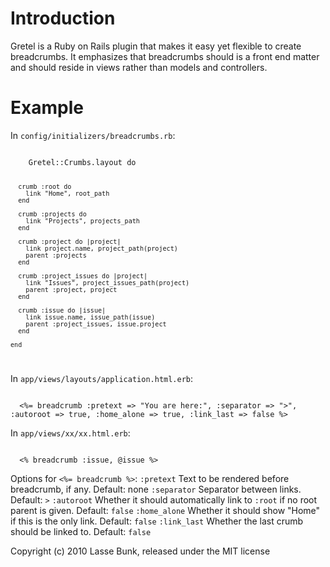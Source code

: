 Introduction
============

Gretel is a Ruby on Rails plugin that makes it easy yet flexible to create breadcrumbs.
It emphasizes that breadcrumbs should is a front end matter and should reside in views rather than models and controllers.


Example
=======

In <code>config/initializers/breadcrumbs.rb</code>:

<code>
	Gretel::Crumbs.layout do
  
	  crumb :root do
	    link "Home", root_path
	  end
  
	  crumb :projects do
	    link "Projects", projects_path
	  end
  
	  crumb :project do |project|
	    link project.name, project_path(project)
	    parent :projects
	  end
  
	  crumb :project_issues do |project|
	    link "Issues", project_issues_path(project)
	    parent :project, project
	  end
  
	  crumb :issue do |issue|
	    link issue.name, issue_path(issue)
	    parent :project_issues, issue.project
	  end

	end
</code>

In <code>app/views/layouts/application.html.erb</code>:

<code>
  <%= breadcrumb :pretext => "You are here:", :separator => ">", :autoroot => true, :home_alone => true, :link_last => false %>
</code>

In <code>app/views/xx/xx.html.erb</code>:

<code>
  <% breadcrumb :issue, @issue %>
</code>

Options for <code><%= breadcrumb %></code>:
  <code>:pretext</code> Text to be rendered before breadcrumb, if any. Default: none
  <code>:separator</code> Separator between links. Default: <code>></code>
  <code>:autoroot</code> Whether it should automatically link to <code>:root</code> if no root parent is given. Default: <code>false</code>
  <code>:home_alone</code> Whether it should show "Home" if this is the only link. Default: <code>false</code>
  <code>:link_last</code> Whether the last crumb should be linked to. Default: <code>false</code>

Copyright (c) 2010 Lasse Bunk, released under the MIT license
